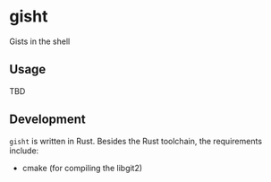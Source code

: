 # gisht

Gists in the shell

## Usage

TBD

## Development

`gisht` is written in Rust. Besides the Rust toolchain, the requirements include:

* cmake (for compiling the libgit2)
